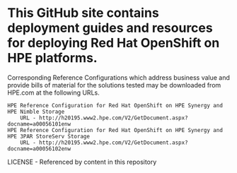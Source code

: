 # This GitHub site contains deployment guides and resources for deploying Red Hat OpenShift on HPE platforms. 

Corresponding Reference Configurations which address business value and provide bills of material for the solutions tested may be downloaded from HPE.com at the following URLs.

    HPE Reference Configuration for Red Hat OpenShift on HPE Synergy and HPE Nimble Storage
        URL - http://h20195.www2.hpe.com/V2/GetDocument.aspx?docname=a00056101enw
    HPE Reference Configuration for Red Hat OpenShift on HPE Synergy and HPE 3PAR StoreServ Storage
        URL - http://h20195.www2.hpe.com/V2/GetDocument.aspx?docname=a00056102enw


LICENSE - Referenced by content in this repository
